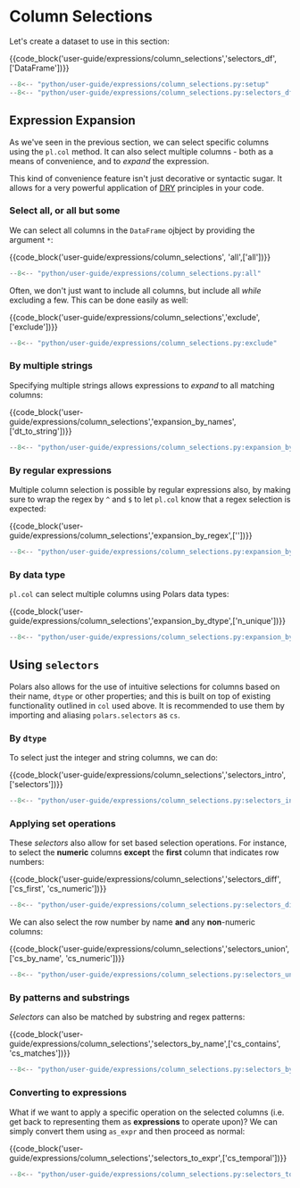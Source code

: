 
# Column Selections

Let's create a dataset to use in this section:

{{code_block('user-guide/expressions/column_selections','selectors_df',['DataFrame'])}}

```python exec="on" result="text" session="user-guide/column_selections"
--8<-- "python/user-guide/expressions/column_selections.py:setup"
--8<-- "python/user-guide/expressions/column_selections.py:selectors_df"
```

## Expression Expansion

As we've seen in the previous section, we can select specific columns using the `pl.col` method. It can also select multiple columns - both as a means of convenience, and to *expand* the expression.

This kind of convenience feature isn't just decorative or syntactic sugar. It allows for a very powerful application of [DRY](https://en.wikipedia.org/wiki/Don%27t_repeat_yourself) principles in your code.

### Select all, or all but some

We can select all columns in the `DataFrame` ojbject by providing the argument `*`:

{{code_block('user-guide/expressions/column_selections', 'all',['all'])}}
```python exec="on" result="text" session="user-guide/column_selections"
--8<-- "python/user-guide/expressions/column_selections.py:all"
```

Often, we don't just want to include all columns, but include all *while* excluding a few. This can be done easily as well:

{{code_block('user-guide/expressions/column_selections','exclude',['exclude'])}}

```python exec="on" result="text" session="user-guide/column_selections"
--8<-- "python/user-guide/expressions/column_selections.py:exclude"
```

### By multiple strings

Specifying multiple strings allows expressions to *expand* to all matching columns:

{{code_block('user-guide/expressions/column_selections','expansion_by_names',['dt_to_string'])}}

```python exec="on" result="text" session="user-guide/column_selections"
--8<-- "python/user-guide/expressions/column_selections.py:expansion_by_names"
```

### By regular expressions

Multiple column selection is possible by regular expressions also, by making sure to wrap the regex by `^` and `$` to let `pl.col` know that a regex selection is expected:

{{code_block('user-guide/expressions/column_selections','expansion_by_regex',[''])}}

```python exec="on" result="text" session="user-guide/column_selections"
--8<-- "python/user-guide/expressions/column_selections.py:expansion_by_regex"
```

### By data type

`pl.col` can select multiple columns using Polars data types:

{{code_block('user-guide/expressions/column_selections','expansion_by_dtype',['n_unique'])}}

```python exec="on" result="text" session="user-guide/column_selections"
--8<-- "python/user-guide/expressions/column_selections.py:expansion_by_dtype"
```

## Using `selectors`

Polars also allows for the use of intuitive selections for columns based on their name, `dtype` or other properties; and this is built on top of existing functionality outlined in `col` used above. It is recommended to use them by importing and aliasing `polars.selectors` as `cs`.

### By `dtype`

To select just the integer and string columns, we can do:

{{code_block('user-guide/expressions/column_selections','selectors_intro',['selectors'])}}

```python exec="on" result="text" session="user-guide/column_selections"
--8<-- "python/user-guide/expressions/column_selections.py:selectors_intro"
```

### Applying set operations

These *selectors* also allow for set based selection operations. For instance, to select the **numeric** columns **except** the **first** column that indicates row numbers:

{{code_block('user-guide/expressions/column_selections','selectors_diff',['cs_first', 'cs_numeric'])}}

```python exec="on" result="text" session="user-guide/column_selections"
--8<-- "python/user-guide/expressions/column_selections.py:selectors_diff"
```

We can also select the row number by name **and** any **non**-numeric columns:

{{code_block('user-guide/expressions/column_selections','selectors_union',['cs_by_name', 'cs_numeric'])}}

```python exec="on" result="text" session="user-guide/column_selections"
--8<-- "python/user-guide/expressions/column_selections.py:selectors_union"
```

### By patterns and substrings

*Selectors* can also be matched by substring and regex patterns:

{{code_block('user-guide/expressions/column_selections','selectors_by_name',['cs_contains', 'cs_matches'])}}

```python exec="on" result="text" session="user-guide/column_selections"
--8<-- "python/user-guide/expressions/column_selections.py:selectors_by_name"
```

### Converting to expressions

What if we want to apply a specific operation on the selected columns (i.e. get back to representing them as **expressions** to operate upon)? We can simply convert them using `as_expr` and then proceed as normal:

{{code_block('user-guide/expressions/column_selections','selectors_to_expr',['cs_temporal'])}}

```python exec="on" result="text" session="user-guide/column_selections"
--8<-- "python/user-guide/expressions/column_selections.py:selectors_to_expr"
```